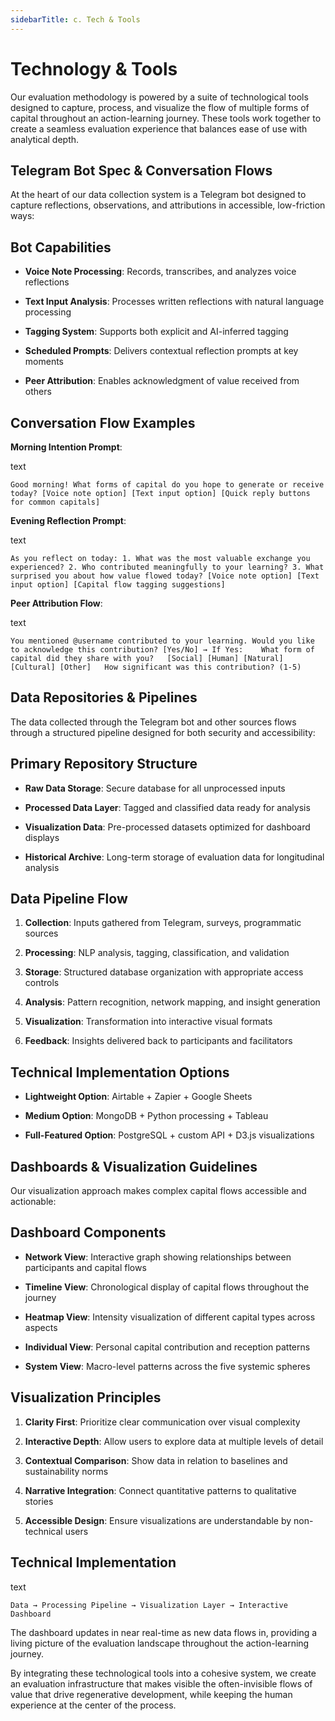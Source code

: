 ```yaml
---
sidebarTitle: c. Tech & Tools
---
```


# Technology & Tools

Our evaluation methodology is powered by a suite of technological tools designed to capture, process, and visualize the flow of multiple forms of capital throughout an action-learning journey. These tools work together to create a seamless evaluation experience that balances ease of use with analytical depth.

## Telegram Bot Spec & Conversation Flows

At the heart of our data collection system is a Telegram bot designed to capture reflections, observations, and attributions in accessible, low-friction ways:

## Bot Capabilities

- **Voice Note Processing**: Records, transcribes, and analyzes voice reflections
    
- **Text Input Analysis**: Processes written reflections with natural language processing
    
- **Tagging System**: Supports both explicit and AI-inferred tagging
    
- **Scheduled Prompts**: Delivers contextual reflection prompts at key moments
    
- **Peer Attribution**: Enables acknowledgment of value received from others
    

## Conversation Flow Examples

**Morning Intention Prompt**:

text

`Good morning! What forms of capital do you hope to generate or receive today? [Voice note option] [Text input option] [Quick reply buttons for common capitals]`

**Evening Reflection Prompt**:

text

`As you reflect on today: 1. What was the most valuable exchange you experienced? 2. Who contributed meaningfully to your learning? 3. What surprised you about how value flowed today? [Voice note option] [Text input option] [Capital flow tagging suggestions]`

**Peer Attribution Flow**:

text

`You mentioned @username contributed to your learning. Would you like to acknowledge this contribution? [Yes/No] → If Yes:    What form of capital did they share with you?   [Social] [Human] [Natural] [Cultural] [Other]   How significant was this contribution? (1-5)`

## Data Repositories & Pipelines

The data collected through the Telegram bot and other sources flows through a structured pipeline designed for both security and accessibility:

## Primary Repository Structure

- **Raw Data Storage**: Secure database for all unprocessed inputs
    
- **Processed Data Layer**: Tagged and classified data ready for analysis
    
- **Visualization Data**: Pre-processed datasets optimized for dashboard displays
    
- **Historical Archive**: Long-term storage of evaluation data for longitudinal analysis
    

## Data Pipeline Flow

1. **Collection**: Inputs gathered from Telegram, surveys, programmatic sources
    
2. **Processing**: NLP analysis, tagging, classification, and validation
    
3. **Storage**: Structured database organization with appropriate access controls
    
4. **Analysis**: Pattern recognition, network mapping, and insight generation
    
5. **Visualization**: Transformation into interactive visual formats
    
6. **Feedback**: Insights delivered back to participants and facilitators
    

## Technical Implementation Options

- **Lightweight Option**: Airtable + Zapier + Google Sheets
    
- **Medium Option**: MongoDB + Python processing + Tableau
    
- **Full-Featured Option**: PostgreSQL + custom API + D3.js visualizations
    

## Dashboards & Visualization Guidelines

Our visualization approach makes complex capital flows accessible and actionable:

## Dashboard Components

- **Network View**: Interactive graph showing relationships between participants and capital flows
    
- **Timeline View**: Chronological display of capital flows throughout the journey
    
- **Heatmap View**: Intensity visualization of different capital types across aspects
    
- **Individual View**: Personal capital contribution and reception patterns
    
- **System View**: Macro-level patterns across the five systemic spheres
    

## Visualization Principles

1. **Clarity First**: Prioritize clear communication over visual complexity
    
2. **Interactive Depth**: Allow users to explore data at multiple levels of detail
    
3. **Contextual Comparison**: Show data in relation to baselines and sustainability norms
    
4. **Narrative Integration**: Connect quantitative patterns to qualitative stories
    
5. **Accessible Design**: Ensure visualizations are understandable by non-technical users
    

## Technical Implementation

text

`Data → Processing Pipeline → Visualization Layer → Interactive Dashboard`

The dashboard updates in near real-time as new data flows in, providing a living picture of the evaluation landscape throughout the action-learning journey.

By integrating these technological tools into a cohesive system, we create an evaluation infrastructure that makes visible the often-invisible flows of value that drive regenerative development, while keeping the human experience at the center of the process.
